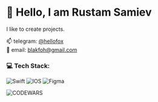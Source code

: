 # 👋 Hello, I am Rustam Samiev

I like to create projects.

📫 telegram: [@hellofox](https://t.me/hellofox) <br />
📧 email: [blakfoh@gmail.com](mailto:blakfoh@gmail.com)

### 💻 Tech Stack:
![Swift](https://img.shields.io/badge/swift-F54A2A?style=for-the-badge&logo=swift&logoColor=white)
![IOS](https://img.shields.io/badge/IOS-%2320232a.svg?style=for-the-badge&logo=apple&logoColor=white)
![Figma](https://img.shields.io/badge/figma-%23F24E1E.svg?style=for-the-badge&logo=figma&logoColor=white)

![CODEWARS](https://www.codewars.com/users/samiru/badges/large)

